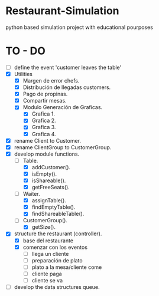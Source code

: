 # Restaurant-Simulation

python based simulation project with educational pourposes

# TO - DO
 - [ ] define the event 'customer leaves the table'
 - [x] Utilities
	- [x] Margen de error chefs.
	- [x] Distribución de llegadas customers.
	- [x] Pago de propinas.
	- [x] Compartir mesas.
	- [x] Modulo Generación de Graficas.
		- [x] Grafica 1.
		- [x] Grafica 2.
		- [x] Grafica 3.
		- [x] Grafica 4.
 - [x] rename Client to Customer.
 - [x] rename ClientGroup to CustomerGroup.
 - [x] develop module functions.
	- [ ] Table.
		- [x] addCustomer().
		- [x] isEmpty().
		- [x] isShareable().
		- [x] getFreeSeats().
	- [ ] Waiter.
		- [x] assignTable().
		- [x] findEmptyTable().
		- [x] findShareableTable().
	- [ ] CustomerGroup().
		- [x] getSize().
 - [x] structure the restaurant (controller).
	- [x] base del restaurante
	- [x] comenzar con los eventos
		- [ ] llega un cliente
		- [ ] preparación de plato
		- [ ] plato a la mesa/cliente come
		- [ ] cliente paga
		- [ ] cliente se va
 - [ ] develop the data structures queue.
